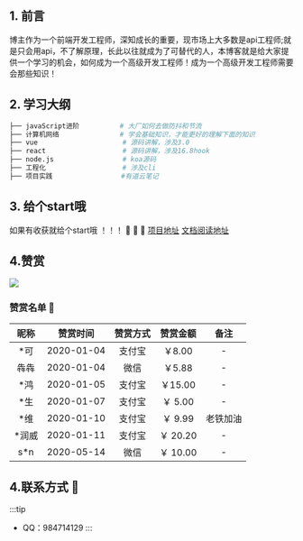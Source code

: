 ## 1. 前言

博主作为一个前端开发工程师，深知成长的重要，现市场上大多数是api工程师;就是只会用api，不了解原理，长此以往就成为了可替代的人，本博客就是给大家提供一个学习的机会，如何成为一个高级开发工程师！成为一个高级开发工程师需要会那些知识！

## 2. 学习大纲

```bash
├── javaScript进阶          # 大厂如何去做防抖和节流
├── 计算机网络               # 学会基础知识，才能更好的理解下面的知识
├── vue                     # 源码讲解，涉及3.0
├── react                   # 源码讲解，涉及16.8hook
├── node.js                 # koa源码
├── 工程化                   # 涉及cli
├── 项目实践                 #有道云笔记

```

## 3. 给个start哦
如果有收获就给个start哦 ！！！ :pray: :pray: :pray:   [项目地址](https://github.com/hejialianghe/seniorFrontEnd)
[文档阅读地址](https://hejialianghe.github.io/)

## 4.赞赏

![](~@/guide/money.png)
### 赞赏名单 :tada: 
| 昵称  |  赞赏时间  | 赞赏方式 | 赞赏金额 |   备注   |
| :---: | :--------: | :------: | :------: | :------: |
|  *可  | 2020-01-04 |  支付宝  | ￥8.00  |    -     |
| 犇犇  | 2020-01-04 |   微信   | ￥5.88  |    -     |
|  *鸿  | 2020-01-05 |   支付宝 | ￥15.00  |    -     |
|  *生  | 2020-01-07|   支付宝  | ￥ 5.00  |    -     |
|  *维  | 2020-01-10|   支付宝  | ￥ 9.99 |    老铁加油 |
|  *润威  | 2020-01-11|   支付宝  | ￥ 20.20 |    -     |
|  s*n | 2020-05-14|   微信  | ￥ 10.00 |    -     |

## 4.联系方式 :vibration_mode:

:::tip
- QQ：984714129
:::

